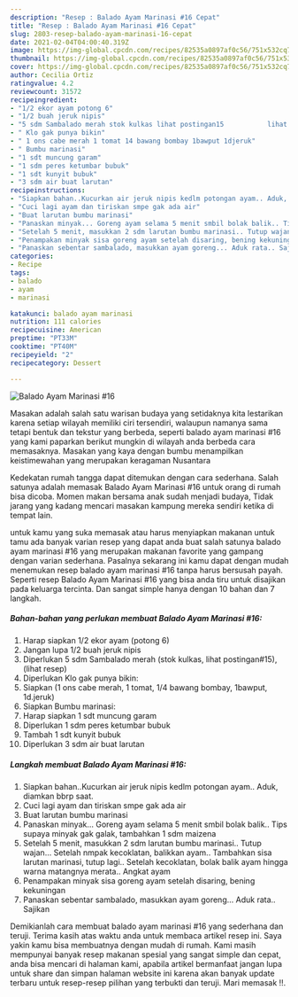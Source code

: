 ```yaml
---
description: "Resep : Balado Ayam Marinasi #16 Cepat"
title: "Resep : Balado Ayam Marinasi #16 Cepat"
slug: 2803-resep-balado-ayam-marinasi-16-cepat
date: 2021-02-04T04:00:40.319Z
image: https://img-global.cpcdn.com/recipes/82535a0897af0c56/751x532cq70/balado-ayam-marinasi-16-foto-resep-utama.jpg
thumbnail: https://img-global.cpcdn.com/recipes/82535a0897af0c56/751x532cq70/balado-ayam-marinasi-16-foto-resep-utama.jpg
cover: https://img-global.cpcdn.com/recipes/82535a0897af0c56/751x532cq70/balado-ayam-marinasi-16-foto-resep-utama.jpg
author: Cecilia Ortiz
ratingvalue: 4.2
reviewcount: 31572
recipeingredient:
- "1/2 ekor ayam potong 6"
- "1/2 buah jeruk nipis"
- "5 sdm Sambalado merah stok kulkas lihat postingan15           lihat resep"
- " Klo gak punya bikin"
- " 1 ons cabe merah 1 tomat 14 bawang bombay 1bawput 1djeruk"
- " Bumbu marinasi"
- "1 sdt muncung garam"
- "1 sdm peres ketumbar bubuk"
- "1 sdt kunyit bubuk"
- "3 sdm air buat larutan"
recipeinstructions:
- "Siapkan bahan..Kucurkan air jeruk nipis kedlm potongan ayam.. Aduk, diamkan bbrp saat."
- "Cuci lagi ayam dan tiriskan smpe gak ada air"
- "Buat larutan bumbu marinasi"
- "Panaskan minyak... Goreng ayam selama 5 menit smbil bolak balik.. Tips supaya minyak gak galak, tambahkan 1 sdm maizena"
- "Setelah 5 menit, masukkan 2 sdm larutan bumbu marinasi.. Tutup wajan... Setelah nmpak kecoklatan, balikkan ayam.. Tambahkan sisa larutan marinasi, tutup lagi.. Setelah kecoklatan, bolak balik ayam hingga warna matangnya merata.. Angkat ayam"
- "Penampakan minyak sisa goreng ayam setelah disaring, bening kekuningan"
- "Panaskan sebentar sambalado, masukkan ayam goreng... Aduk rata.. Sajikan"
categories:
- Recipe
tags:
- balado
- ayam
- marinasi

katakunci: balado ayam marinasi 
nutrition: 111 calories
recipecuisine: American
preptime: "PT33M"
cooktime: "PT40M"
recipeyield: "2"
recipecategory: Dessert

---
```



![Balado Ayam Marinasi #16](https://img-global.cpcdn.com/recipes/82535a0897af0c56/751x532cq70/balado-ayam-marinasi-16-foto-resep-utama.jpg)

Masakan adalah salah satu warisan budaya yang setidaknya kita lestarikan karena setiap wilayah memiliki ciri tersendiri, walaupun namanya sama tetapi bentuk dan tekstur yang berbeda, seperti balado ayam marinasi #16 yang kami paparkan berikut mungkin di wilayah anda berbeda cara memasaknya. Masakan yang kaya dengan bumbu menampilkan keistimewahan yang merupakan keragaman Nusantara

Kedekatan rumah tangga dapat ditemukan dengan cara sederhana. Salah satunya adalah memasak Balado Ayam Marinasi #16 untuk orang di rumah bisa dicoba. Momen makan bersama anak sudah menjadi budaya, Tidak jarang yang kadang mencari masakan kampung mereka sendiri ketika di tempat lain.



untuk kamu yang suka memasak atau harus menyiapkan makanan untuk tamu ada banyak varian resep yang dapat anda buat salah satunya balado ayam marinasi #16 yang merupakan makanan favorite yang gampang dengan varian sederhana. Pasalnya sekarang ini kamu dapat dengan mudah menemukan resep balado ayam marinasi #16 tanpa harus bersusah payah.
Seperti resep Balado Ayam Marinasi #16 yang bisa anda tiru untuk disajikan pada keluarga tercinta. Dan sangat simple hanya dengan 10 bahan dan 7 langkah.


<!--inarticleads1-->

##### Bahan-bahan yang perlukan membuat Balado Ayam Marinasi #16:

1. Harap siapkan 1/2 ekor ayam (potong 6)
1. Jangan lupa 1/2 buah jeruk nipis
1. Diperlukan 5 sdm Sambalado merah (stok kulkas, lihat postingan#15),           (lihat resep)
1. Diperlukan  Klo gak punya bikin:
1. Siapkan  (1 ons cabe merah, 1 tomat, 1/4 bawang bombay, 1bawput, 1d.jeruk)
1. Siapkan  Bumbu marinasi:
1. Harap siapkan 1 sdt muncung garam
1. Diperlukan 1 sdm peres ketumbar bubuk
1. Tambah 1 sdt kunyit bubuk
1. Diperlukan 3 sdm air buat larutan




<!--inarticleads2-->

##### Langkah membuat  Balado Ayam Marinasi #16:

1. Siapkan bahan..Kucurkan air jeruk nipis kedlm potongan ayam.. Aduk, diamkan bbrp saat.
1. Cuci lagi ayam dan tiriskan smpe gak ada air
1. Buat larutan bumbu marinasi
1. Panaskan minyak... Goreng ayam selama 5 menit smbil bolak balik.. Tips supaya minyak gak galak, tambahkan 1 sdm maizena
1. Setelah 5 menit, masukkan 2 sdm larutan bumbu marinasi.. Tutup wajan... Setelah nmpak kecoklatan, balikkan ayam.. Tambahkan sisa larutan marinasi, tutup lagi.. Setelah kecoklatan, bolak balik ayam hingga warna matangnya merata.. Angkat ayam
1. Penampakan minyak sisa goreng ayam setelah disaring, bening kekuningan
1. Panaskan sebentar sambalado, masukkan ayam goreng... Aduk rata.. Sajikan




Demikianlah cara membuat balado ayam marinasi #16 yang sederhana dan teruji. Terima kasih atas waktu anda untuk membaca artikel resep ini. Saya yakin kamu bisa membuatnya dengan mudah di rumah. Kami masih mempunyai banyak resep makanan spesial yang sangat simple dan cepat, anda bisa mencari di halaman kami, apabila artikel bermanfaat jangan lupa untuk share dan simpan halaman website ini karena akan banyak update terbaru untuk resep-resep pilihan yang terbukti dan teruji. Mari memasak !!. 
